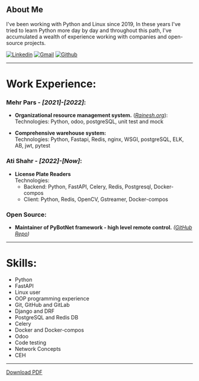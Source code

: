 ## About Me

I've been working with Python and Linux since 2019, In these years I've tried to learn Python more day by day and throughout this path, I've accumulated a wealth of experience working with companies and open-source projects.

[![Linkedin](https://img.shields.io/badge/LinkedIn-0077B5?style=for-the-badge&logo=linkedin&logoColor=white)](https://www.linkedin.com/in/onionj/)
[![Gmail](https://img.shields.io/badge/Gmail-D14836?style=for-the-badge&logo=gmail&logoColor=white)](mailto:onionj98@gmail.com)
[![Github](https://img.shields.io/badge/GitHub-100000?style=for-the-badge&logo=github&logoColor=white)](https://github.com/onionj)


---

# Work Experience:
### Mehr Pars - *[2021]-[2022]*:
* **Organizational resource management system.**
    (*[Rainesh.org](https://rainesh.org/)*):\
    Technologies: Python, odoo, postgreSQL, unit test and mock

* **Comprehensive warehouse system:**\
    Technologies: Python, Fastapi, Redis, nginx, WSGI, postgreSQL, ELK, AB, jwt, pytest

### Ati Shahr - *[2022]-[Now]*:
* **License Plate Readers**\
    Technologies: 
    * Backend: Python, FastAPI, Celery, Redis, Postgresql, Docker-compos
    * Client: Python, Redis, OpenCV, Gstreamer, Docker-compos


### Open Source:
* **Maintainer of PyBotNet framework - high level remote control.** 
    *([GitHub Repo](https://github.com/onionj/pybotnet))*


---
# Skills:

* Python
* FastAPI
* Linux user
* OOP programming experience
* Git, GitHub and GitLab
* Django and DRF
* PostgreSQL and Redis DB
* Celery
* Docker and Docker-compos
* Odoo
* Code testing
* Network Concepts‍‍‍
* CEH

---

[Download PDF](https://github.com/onionj/cv/raw/gh-pages/cv.pdf) 


<!-- remove github footer -->
<script src="http://code.jquery.com/jquery-1.4.2.min.js"></script> <script> var x = document.getElementsByClassName("site-footer"); setTimeout(() => { x[0].remove(); }, 10); </script>